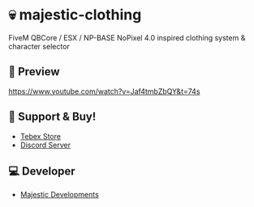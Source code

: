 # 💀 majestic-clothing
FiveM  QBCore / ESX / NP-BASE NoPixel 4.0 inspired clothing system & character selector

## 👀 Preview
https://www.youtube.com/watch?v=Jaf4tmbZbQY&t=74s



## 🤝 Support & Buy!
- [Tebex Store](https://majestic.tebex.io/)
- [Discord Server](https://discord.gg/SbjjtT9WsG)

## 💻 Developer
- [Majestic Developments](https://discord.gg/SbjjtT9WsG)
